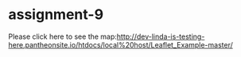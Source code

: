 # assignment-9

Please click here to see the map:http://dev-linda-is-testing-here.pantheonsite.io/htdocs/local%20host/Leaflet_Example-master/
